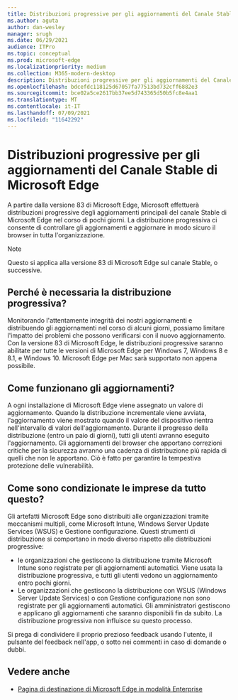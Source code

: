 ```yaml
---
title: Distribuzioni progressive per gli aggiornamenti del Canale Stable di Microsoft Edge
ms.author: aguta
author: dan-wesley
manager: srugh
ms.date: 06/29/2021
audience: ITPro
ms.topic: conceptual
ms.prod: microsoft-edge
ms.localizationpriority: medium
ms.collection: M365-modern-desktop
description: Distribuzioni progressive per gli aggiornamenti del Canale Stable di Microsoft Edge
ms.openlocfilehash: bdcefdc118125d67057fa77513bd732cff6882e3
ms.sourcegitcommit: bce02a5ce2617bb37ee5d743365d50b5fc8e4aa1
ms.translationtype: MT
ms.contentlocale: it-IT
ms.lasthandoff: 07/09/2021
ms.locfileid: "11642292"
---
```

# <a name="progressive-rollouts-for-microsoft-edge-stable-channel-updates"></a>Distribuzioni progressive per gli aggiornamenti del Canale Stable di Microsoft Edge

A partire dalla versione 83 di Microsoft Edge, Microsoft effettuerà distribuzioni progressive degli aggiornamenti principali del canale Stable di Microsoft Edge nel corso di pochi giorni. La distribuzione progressiva ci consente di controllare gli aggiornamenti e aggiornare in modo sicuro il browser in tutta l'organizzazione.

> [!NOTE]
> Questo si applica alla versione 83 di Microsoft Edge sul canale Stable, o successive.

## <a name="why-do-we-need-progressive-rollout"></a>Perché è necessaria la distribuzione progressiva?

Monitorando l'attentamente integrità dei nostri aggiornamenti e distribuendo gli aggiornamenti nel corso di alcuni giorni, possiamo limitare l'impatto dei problemi che possono verificarsi con il nuovo aggiornamento. Con la versione 83 di Microsoft Edge, le distribuzioni progressive saranno abilitate per tutte le versioni di Microsoft Edge per Windows 7, Windows 8 e 8.1, e Windows 10. Microsoft Edge per Mac sarà supportato non appena possibile.

## <a name="how-will-the-updates-work"></a>Come funzionano gli aggiornamenti?

A ogni installazione di Microsoft Edge viene assegnato un valore di aggiornamento. Quando la distribuzione incrementale viene avviata, l'aggiornamento viene mostrato quando il valore del dispositivo rientra nell'intervallo di valori dell'aggiornamento. Durante il progresso della distribuzione (entro un paio di giorni), tutti gli utenti avranno eseguito l'aggiornamento. Gli aggiornamenti del browser che apportano correzioni critiche per la sicurezza avranno una cadenza di distribuzione più rapida di quelli che non le apportano. Ciò è fatto per garantire la tempestiva protezione delle vulnerabilità.

## <a name="how-does-this-affect-enterprises"></a>Come sono condizionate le imprese da tutto questo?

Gli artefatti Microsoft Edge sono distribuiti alle organizzazioni tramite meccanismi multipli, come Microsoft Intune, Windows Server Update Services (WSUS) e Gestione configurazione. Questi strumenti di distribuzione si comportano in modo diverso rispetto alle distribuzioni progressive:

- le organizzazioni che gestiscono la distribuzione tramite Microsoft Intune sono registrate per gli aggiornamenti automatici. Viene usata la distribuzione progressiva, e tutti gli utenti vedono un aggiornamento entro pochi giorni.
- Le organizzazioni che gestiscono la distribuzione con WSUS (Windows Server Update Services) o con Gestione configurazione non sono registrate per gli aggiornamenti automatici. Gli amministratori gestiscono e applicano gli aggiornamenti che saranno disponibili fin da subito. La distribuzione progressiva non influisce su questo processo.

Si prega di condividere il proprio prezioso feedback usando l'utente, il pulsante del feedback nell'app, o sotto nei commenti in caso di domande o dubbi.

## <a name="see-also"></a>Vedere anche

- [Pagina di destinazione di Microsoft Edge in modalità Enterprise](https://aka.ms/EdgeEnterprise)
